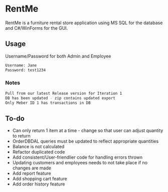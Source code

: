 # RentMe

RentMe is a furniture rental store application using MS SQL for the database and C#/WinForms for the GUI. 

## Usage

Username/Password for both Admin and Employee

```bash
Username: Jane
Password: test1234
```
### Notes
```bash
Pull from our latest Release version for Iteration 1
DB has been updated - zip contains updated export
Only Meber ID 1 has transactions in DB
```
## To-do
- Can only return 1 item at a time - change so that user can adjust quantity to return
- OrderDBDAL queries must be updated to reflect appropriate quantities
- Balance is not calculated
- Refactor duplicated code
- Add consistent/User-friendlier code for handling errors thrown
- Updating customers and employees needs to not take place if no changes are made
- Add report feature
- Add shopping cart feature
- Add order history feature
